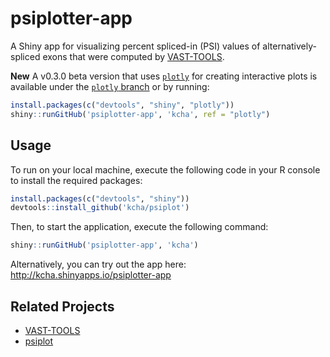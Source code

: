 # psiplotter-app

A Shiny app for visualizing percent spliced-in (PSI) values of
alternatively-spliced exons that were computed by
[VAST-TOOLS](https://github.com/vastgroup/vast-tools).

**New** A v0.3.0 beta version that uses [`plotly`](https://plot.ly/r/) for
creating interactive plots is available under the [`plotly` branch](https://github.com/kcha/psiplotter-app/tree/plotly) or by running:
```r
install.packages(c("devtools", "shiny", "plotly"))
shiny::runGitHub('psiplotter-app', 'kcha', ref = "plotly")
```

## Usage

To run on your local machine, execute the following code in your R console to 
install the required packages:

```r
install.packages(c("devtools", "shiny"))
devtools::install_github('kcha/psiplot')
```

Then, to start the application, execute the following command:

```r
shiny::runGitHub('psiplotter-app', 'kcha')
```

Alternatively, you can try out the app here:
http://kcha.shinyapps.io/psiplotter-app

## Related Projects
- [VAST-TOOLS](https://github.com/vastgroup/vast-tools)
- [psiplot](https://github.com/kcha/psiplot)
